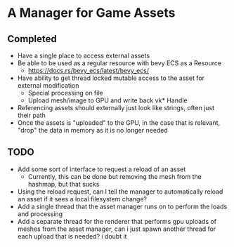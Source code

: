 # A Manager for Game Assets

## Completed
-   Have a single place to access external assets
-   Be able to be used as a regular resource with bevy ECS as a Resource
    -   https://docs.rs/bevy_ecs/latest/bevy_ecs/
-   Have ability to get thread locked mutable access to the asset for external modification 
    -   Special processing on file
    -   Upload mesh/image to GPU and write back vk\* Handle
-   Referencing assets should externally just look like strings, often just their path
-   Once the assets is "uploaded" to the GPU, in the case that is relevant, "drop" the data in memory as it is no longer needed

## TODO
- Add some sort of interface to request a reload of an asset
    - Currently, this can be done but removing the mesh from the hashmap, but that sucks
- Using the reload request, can I tell the manager to automatically reload an asset if it sees a local filesystem change?
- Add a single thread that the asset manager runs on to perform the loads and processing
- Add a separate thread for the renderer that performs gpu uploads of meshes from the asset manager, can i just spawn another thread for each upload that is needed? i doubt it
